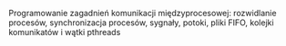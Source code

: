 Programowanie zagadnień komunikacji międzyprocesowej: rozwidlanie procesów, synchronizacja procesów, sygnały, potoki, pliki FIFO, kolejki komunikatów i wątki pthreads
